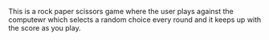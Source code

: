 This is a rock paper scissors game where the user plays against the computewr which selects a random choice every round and it keeps up with the score as you play.
